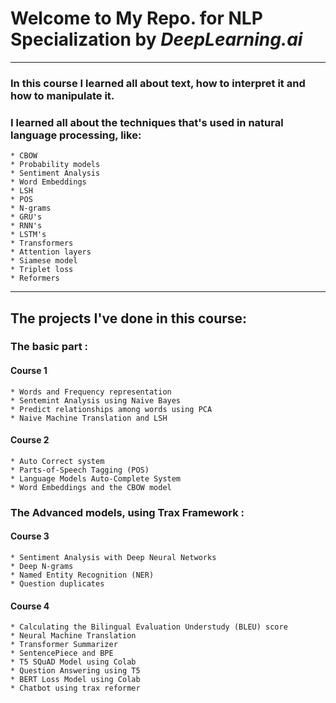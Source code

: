 # Welcome to My Repo. for NLP Specialization by *DeepLearning.ai* 
--------------------------------------------------------------------------------------------------------------------------------------------------------------------------------------------------------
### In this course I learned all about text, how to interpret it and how to manipulate it.
### I learned all about the techniques that's used in natural language processing, like:
	* CBOW
	* Probability models
	* Sentiment Analysis
	* Word Embeddings
	* LSH 
	* POS
	* N-grams
	* GRU's
	* RNN's
	* LSTM's
	* Transformers
	* Attention layers
	* Siamese model
	* Triplet loss
	* Reformers
---------------------------------------------------------------------------------------------------------------------------------------------------------------------------------------------------------------------------------
## The projects I've done in this course:
### The basic part :
#### Course 1
	* Words and Frequency representation
	* Sentemint Analysis using Naive Bayes
	* Predict relationships among words using PCA
	* Naive Machine Translation and LSH
#### Course 2
	* Auto Correct system
	* Parts-of-Speech Tagging (POS)
	* Language Models Auto-Complete System
	* Word Embeddings and the CBOW model
### The Advanced models, using Trax Framework :
#### Course 3
	* Sentiment Analysis with Deep Neural Networks
	* Deep N-grams
	* Named Entity Recognition (NER)
	* Question duplicates
#### Course 4
	* Calculating the Bilingual Evaluation Understudy (BLEU) score
	* Neural Machine Translation
	* Transformer Summarizer
	* SentencePiece and BPE
	* T5 SQuAD Model using Colab
	* Question Answering using T5
	* BERT Loss Model using Colab
	* Chatbot using trax reformer
